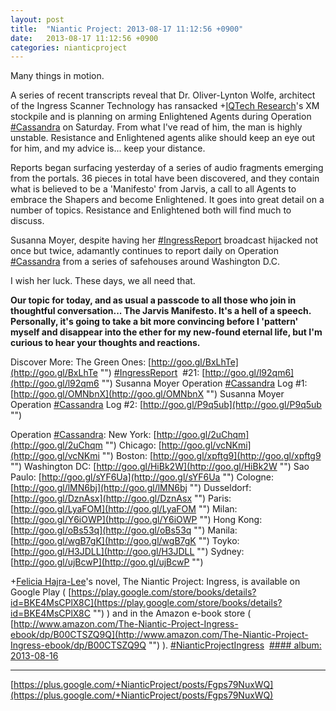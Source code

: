 ```yaml
---
layout: post
title:  "Niantic Project: 2013-08-17 11:12:56 +0900"
date:   2013-08-17 11:12:56 +0900
categories: nianticproject
---
```

Many things in motion.

A series of recent transcripts reveal that Dr. Oliver-Lynton Wolfe, architect of the Ingress Scanner Technology has ransacked +[IQTech Research](https://plus.google.com/108020987035258478791 "")'s XM stockpile and is planning on arming Enlightened Agents during Operation [#Cassandra](https://plus.google.com/s/%23Cassandra "") on Saturday. From what I've read of him, the man is highly unstable. Resistance and Enlightened agents alike should keep an eye out for him, and my advice is... keep your distance.

Reports began surfacing yesterday of a series of audio fragments emerging from the portals. 36 pieces in total have been discovered, and they contain what is believed to be a 'Manifesto' from Jarvis, a call to all Agents to embrace the Shapers and become Enlightened. It goes into great detail on a number of topics. Resistance and Enlightened both will find much to discuss.

Susanna Moyer, despite having her [#IngressReport](https://plus.google.com/s/%23IngressReport "") broadcast hijacked not once but twice, adamantly continues to report daily on Operation [#Cassandra](https://plus.google.com/s/%23Cassandra "") from a series of safehouses around Washington D.C.

I wish her luck. These days, we all need that.

**Our topic for today, and as usual a passcode to all those who join in thoughtful conversation... The Jarvis Manifesto. It's a hell of a speech. Personally, it's going to take a bit more convincing before I 'pattern' myself and disappear into the ether for my new-found eternal life, but I'm curious to hear your thoughts and reactions.**

Discover More:
The Green Ones: [http://goo.gl/BxLhTe](http://goo.gl/BxLhTe "")
 [#IngressReport](https://plus.google.com/s/%23IngressReport "")  #21: [http://goo.gl/l92qm6](http://goo.gl/l92qm6 "")
Susanna Moyer Operation [#Cassandra](https://plus.google.com/s/%23Cassandra "") Log #1: [http://goo.gl/OMNbnX](http://goo.gl/OMNbnX "")
Susanna Moyer Operation [#Cassandra](https://plus.google.com/s/%23Cassandra "") Log #2: [http://goo.gl/P9q5ub](http://goo.gl/P9q5ub "")

Operation [#Cassandra](https://plus.google.com/s/%23Cassandra ""):
New York: [http://goo.gl/2uChqm](http://goo.gl/2uChqm "")
Chicago: [http://goo.gl/vcNKmi](http://goo.gl/vcNKmi "")
Boston: [http://goo.gl/xpftg9](http://goo.gl/xpftg9 "")
Washington DC: [http://goo.gl/HiBk2W](http://goo.gl/HiBk2W "")
Sao Paulo: [http://goo.gl/sYF6Ua](http://goo.gl/sYF6Ua "")
Cologne: [http://goo.gl/lMN6bj](http://goo.gl/lMN6bj "")
Dusseldorf: [http://goo.gl/DznAsx](http://goo.gl/DznAsx "")
Paris: [http://goo.gl/LyaFOM](http://goo.gl/LyaFOM "")
Milan: [http://goo.gl/Y6iOWP](http://goo.gl/Y6iOWP "")
Hong Kong: [http://goo.gl/oBs53q](http://goo.gl/oBs53q "")
Manila: [http://goo.gl/wgB7gK](http://goo.gl/wgB7gK "")
Toyko: [http://goo.gl/H3JDLL](http://goo.gl/H3JDLL "")
Sydney: [http://goo.gl/ujBcwP](http://goo.gl/ujBcwP "")

+[Felicia Hajra-Lee](https://plus.google.com/118344555717370644832 "")'s novel, The Niantic Project: Ingress, is available on Google Play ( [https://play.google.com/store/books/details?id=BKE4MsCPlX8C](https://play.google.com/store/books/details?id=BKE4MsCPlX8C "") ) and in the Amazon e-book store ( [http://www.amazon.com/The-Niantic-Project-Ingress-ebook/dp/B00CTSZQ9Q](http://www.amazon.com/The-Niantic-Project-Ingress-ebook/dp/B00CTSZQ9Q "") ). [#NianticProjectIngress](https://plus.google.com/s/%23NianticProjectIngress "") 
[#### album: 2013-08-16](https://plus.sandbox.google.com/photos/105211554081025512763/albums/5912903606027910465?authkey=CMqCpcvdn5CPXw "")
- - -
[https://plus.google.com/+NianticProject/posts/Fgps79NuxWQ](https://plus.google.com/+NianticProject/posts/Fgps79NuxWQ)
